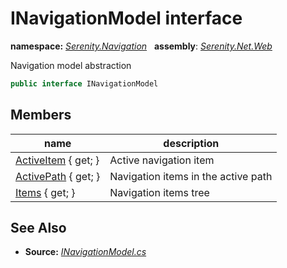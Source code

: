 # INavigationModel interface
**namespace:** *[Serenity.Navigation](../README.md#serenity.navigation-namespace)*   **assembly**: *[Serenity.Net.Web](../README.md)*

Navigation model abstraction

```csharp
public interface INavigationModel
```

## Members

| name | description |
| --- | --- |
| [ActiveItem](INavigationModel/ActiveItem.md) { get; } | Active navigation item |
| [ActivePath](INavigationModel/ActivePath.md) { get; } | Navigation items in the active path |
| [Items](INavigationModel/Items.md) { get; } | Navigation items tree |

## See Also

* **Source:** *[INavigationModel.cs](https://github.com/serenity-is/Serenity/blob/master/src/Serenity.Net.Web/Navigation/INavigationModel.cs)*